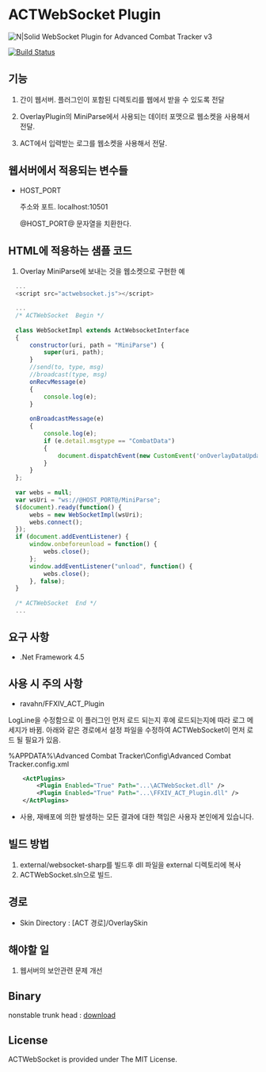 # ACTWebSocket Plugin
![N|Solid](https://raw.githubusercontent.com/laiglinne-ff/ACTWebSocket/master/logo.png)
WebSocket Plugin for Advanced Combat Tracker v3

[![Build Status](https://zcube.kr:8181/jenkins/buildStatus/icon?job=ACTWebSocket)](https://zcube.kr:8181/jenkins/job/ACTWebSocket/)

## 기능 ##

1. 간이 웹서버.
   플러그인이 포함된 디렉토리를 웹에서 받을 수 있도록 전달

2. OverlayPlugin의 MiniParse에서 사용되는 데이터 포맷으로 웹소켓을 사용해서 전달.
 
3. ACT에서 입력받는 로그를 웹소켓을 사용해서 전달.


## 웹서버에서 적용되는 변수들 ##

* HOST_PORT

  주소와 포트.
  localhost:10501
  
  @HOST_PORT@ 문자열을 치환한다.


## HTML에 적용하는 샘플 코드 ##

1. Overlay MiniParse에 보내는 것을 웹소켓으로 구현한 예
``` javascript
  ...
  <script src="actwebsocket.js"></script>

  ...
  /* ACTWebSocket  Begin */
  
  class WebSocketImpl extends ActWebsocketInterface
  {
      constructor(uri, path = "MiniParse") {
          super(uri, path);
      }
      //send(to, type, msg)
      //broadcast(type, msg)
      onRecvMessage(e)
      {
          console.log(e);
      }
  
      onBroadcastMessage(e)
      {
          console.log(e);
          if (e.detail.msgtype == "CombatData")
          {
              document.dispatchEvent(new CustomEvent('onOverlayDataUpdate', { detail: e.detail.msg }));
          }
      }
  };
  
  var webs = null;
  var wsUri = "ws://@HOST_PORT@/MiniParse";
  $(document).ready(function() {
      webs = new WebSocketImpl(wsUri);
      webs.connect();
  });
  if (document.addEventListener) {
      window.onbeforeunload = function() {
          webs.close();
      };
      window.addEventListener("unload", function() {
          webs.close();
      }, false);
  }
  
  /* ACTWebSocket  End */
  ...
```

## 요구 사항 ##

* .Net Framework 4.5

## 사용 시 주의 사항 ##

* ravahn/FFXIV_ACT_Plugin 

LogLine을 수정함으로 이 플러그인 먼저 로드 되는지 후에 로드되는지에 따라 로그 메세지가 바뀜.
아래와 같은 경로에서 설정 파일을 수정하여 ACTWebSocket이 먼저 로드 될 필요가 있음.

%APPDATA%\Advanced Combat Tracker\Config\Advanced Combat Tracker.config.xml

``` xml
    <ActPlugins>
        <Plugin Enabled="True" Path="...\ACTWebSocket.dll" />
        <Plugin Enabled="True" Path="...\FFXIV_ACT_Plugin.dll" />
    </ActPlugins>
```

* 사용, 재배포에 의한 발생하는 모든 결과에 대한 책임은 사용자 본인에게 있습니다.

## 빌드 방법 ##

1. external/websocket-sharp를 빌드후 dll 파일을 external 디렉토리에 복사
2. ACTWebSocket.sln으로 빌드.

## 경로 ##

* Skin Directory : [ACT 경로]/OverlaySkin

## 해야할 일 ##

1. 웹서버의 보안관련 문제 개선

## Binary ##

nonstable trunk head : [download](https://www.dropbox.com/s/3lrsetatf9mrmnp/ACTWebSocket_latest.7z?dl=1)

## License ##

ACTWebSocket is provided under The MIT License.
